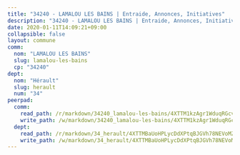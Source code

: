 ```yaml
---
title: "34240 - LAMALOU LES BAINS | Entraide, Annonces, Initiatives"
description: "34240 - LAMALOU LES BAINS | Entraide, Annonces, Initiatives"
date: 2020-01-11T14:09:21+09:00
collapsible: false
layout: commune
comm:
  nom: "LAMALOU LES BAINS"
  slug: lamalou-les-bains
  cp: "34240"
dept:
  nom: "Hérault"
  slug: herault
  num: "34"
peerpad:
  comm:
    read_path: /r/markdown/34240_lamalou-les-bains/4XTTM1kzAgr1WduqRGcvyhfcGjJsfKKL1aLRvx8xaWRtxvaxw
    write_path: /w/markdown/34240_lamalou-les-bains/4XTTM1kzAgr1WduqRGcvyhfcGjJsfKKL1aLRvx8xaWRtxvaxw-K3TgUSF96hSTzhSuzaq3jxZnRV1LgSBefzLiyYd15SLA4aU9QAVNcdVzi29VEkQLXFQNMmxh2oW9gPRfJ6Nff5LpLFSZfXnpysq7XSaLgYUem9EuhAvta3RBz245cpASu7ESYfqh
  dept:
    read_path: /r/markdown/34_herault/4XTTMBaUoHPLycDdXPtqBJGVh78NEVoMZNyf8Wnh1X5DK6Ew8
    write_path: /w/markdown/34_herault/4XTTMBaUoHPLycDdXPtqBJGVh78NEVoMZNyf8Wnh1X5DK6Ew8-K3TgTd4rzWVX1F82NgGyNepGUxhqCmodCALjxNZeEdBQWQhd1NJYx1gHMW9QBLL6sN41ALXRejLsG2VetgVferfVncrvVCz47dChJvN8ouQLRMdWs4KpxKPeRYR1nspmhzdBqF8J
---
```



